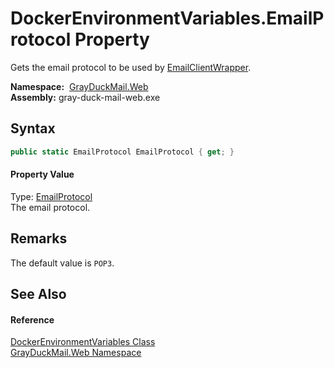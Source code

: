 DockerEnvironmentVariables.EmailProtocol Property
=================================================
Gets the email protocol to be used by [EmailClientWrapper][1].

  **Namespace:**  [GrayDuckMail.Web][2]  
  **Assembly:** gray-duck-mail-web.exe

Syntax
------

```csharp
public static EmailProtocol EmailProtocol { get; }
```

#### Property Value
Type: [EmailProtocol][3]  
 The email protocol. 

Remarks
-------
 The default value is `POP3`. 

See Also
--------

#### Reference
[DockerEnvironmentVariables Class][4]  
[GrayDuckMail.Web Namespace][2]  

[1]: ../../GrayDuckMail.Common/EmailClientWrapper/README.md
[2]: ../README.md
[3]: ../../GrayDuckMail.Common/EmailProtocol/README.md
[4]: README.md